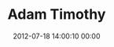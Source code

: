---
title: "Adam Timothy"
date: 2012-07-18 14:00:10 00:00
permalink: /tigrinho
twitter: ""
likes: [1099]
id: 1194
gravatar: "http://www.gravatar.com/avatar/ae89bee5f2130870726f8da9c190cbf3"
---